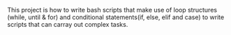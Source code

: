 This project is how to write bash scripts that make use of loop structures
(while, until & for) and conditional statements(if, else, elif and case) to
write scripts that can carray out complex tasks.